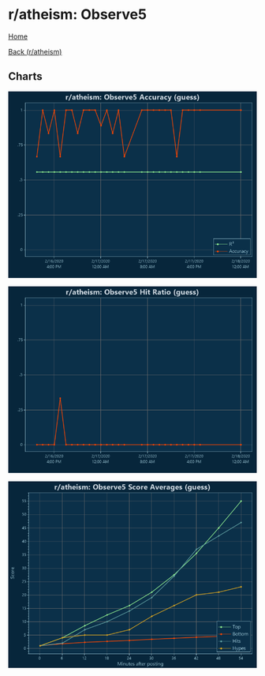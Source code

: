 # r/atheism: Observe5

[Home](../../index.md)

[Back (r/atheism)](../guess_atheism.md)

## Charts

![r/atheism R² (guess)](../../images/models/guess_atheism_Observe5_Accuracy.png "r/atheism R² (guess)")

![r/atheism Hit Ratio (guess)](../../images/models/guess_atheism_Observe5_HitRatio.png "r/atheism Hit Ratio (guess)")

![r/atheism Score Averages (guess)](../../images/models/guess_atheism_Observe5_Scores.png "r/atheism Score Averages (guess)")

